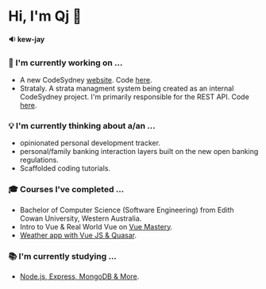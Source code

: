 # Hi, I'm Qj 👋
#### 🔉 kew-jay

### 🚧 I'm currently working on ...
- A new CodeSydney [website](https://code-dot-sydney.netlify.app/). 
Code [here](https://github.com/codesydney/codesydney).
- Strataly. A strata managment system being created as an internal CodeSydney project. I'm primarily responsible for the REST API. 
Code [here](https://github.com/codesydney/strataly).

### 💡 I'm currently thinking about a/an ...
- opinionated personal development tracker.
- personal/family banking interaction layers built on the new open banking regulations.
- Scaffolded coding tutorials.

### 🎓 Courses I've completed ...
- Bachelor of Computer Science (Software Engineering) from Edith Cowan University, Western Australia.
- Intro to Vue & Real World Vue on [Vue Mastery](https://www.vuemastery.com/courses-path/beginner/).
- [Weather app with Vue JS & Quasar](https://www.udemy.com/course/weather-app-vue-js-quasar/).

### 📚 I'm currently studying ...
- [Node.js, Express, MongoDB & More](https://www.udemy.com/course/nodejs-express-mongodb-bootcamp/).
